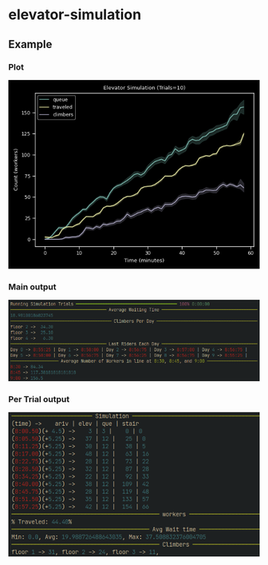 # elevator-simulation
 
## Example

### Plot
![Example plot output](https://github.com/bionboy/elevator-simulation/blob/main/figs/10_trials.png?raw=true)

### Main output
![Example console output](https://github.com/bionboy/elevator-simulation/blob/main/figs/10_trials_output.png?raw=true)

### Per Trial output
![Example console output](https://github.com/bionboy/elevator-simulation/blob/main/figs/per_trial_output.png?raw=true)
